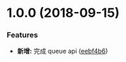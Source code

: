 <a name="1.0.0"></a>
# 1.0.0 (2018-09-15)


### Features

* **新增:** 完成 queue api ([eebf4b6](https://github.com/boycgit/ss-heap/commit/eebf4b6))



